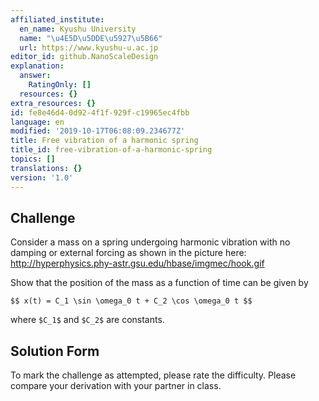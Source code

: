 ```yaml
---
affiliated_institute:
  en_name: Kyushu University
  name: "\u4E5D\u5DDE\u5927\u5B66"
  url: https://www.kyushu-u.ac.jp
editor_id: github.NanoScaleDesign
explanation:
  answer:
    RatingOnly: []
  resources: {}
extra_resources: {}
id: fe8e46d4-0d92-4f1f-929f-c19965ec4fbb
language: en
modified: '2019-10-17T06:08:09.234677Z'
title: Free vibration of a harmonic spring
title_id: free-vibration-of-a-harmonic-spring
topics: []
translations: {}
version: '1.0'
---
```


## Challenge
Consider a mass on a spring undergoing harmonic vibration with no damping or external forcing as shown in the picture here: http://hyperphysics.phy-astr.gsu.edu/hbase/imgmec/hook.gif

Show that the position of the mass as a function of time can be given by

`$$
x(t) = C_1 \sin \omega_0 t + C_2 \cos \omega_0 t
$$`

where `$C_1$` and `$C_2$` are constants. 


## Solution Form
To mark the challenge as attempted, please rate the difficulty.
Please compare your derivation with your partner in class.
